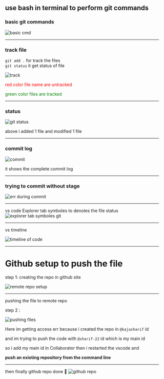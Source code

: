 ## use bash in terminal to perform git commands

### basic git commands

![basic cmd ](./imgs/git%20commands%20.png)

---

### track file

`git add .`
for track the files <br>
`git status` it get status of file

![track](./imgs/git%20track.png) <br>

<p style ="color:red" >red color file name are untracked </p>
<p style ="color:green"> green color files are tracked</p>

---

### status

![git status ](./imgs/git%20status%201.png)

above i added 1 file and modified 1 file

---

### commit log

![commit](./imgs/git%20commit%20log%20.png)

it shows the complete commit log

---

### trying to commit without stage

![err during commit](./imgs/with%20out%20stage%20err%20.png)

---

vs code Explorer tab symboles to denotes the file status
![explorer tab symboles git ](./imgs/git%20symboles%20in%20file%20.png)

---

vs timeline

![timeline of code ](./imgs/time%20line%20.png)

---

# Github setup to push the file

step 1: creating the repo in github site

![remote repo setup](./imgs/git%20hub%20set%20up%20.png)

---

pushing the file to remote repo

step 2 :

![pushing files](./imgs/acess%20err.png)

Here im getting access err because i created the repo in `@kajasharif` id

and im trying to push the code with `@sharif-22` id which is my main id

so i add my main id in Collaborator then i restarted the vscode and

<b>push an existing repository from the command line</b>

---

then finally github repo done 🎉
![github repo](./imgs/repo%20add%20in%20github.png)

